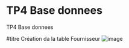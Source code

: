 # TP4 Base donnees
 TP4 Base donnees
 
#titre Création da la table Fournisseur
![image](https://user-images.githubusercontent.com/73019374/100378101-c8b85400-3012-11eb-802d-697738a1a4fd.png)
